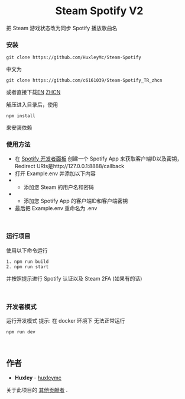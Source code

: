 <h1 align="center">Steam Spotify V2</h1>

<p>把 Steam 游戏状态改为同步 Spotify 播放歌曲名</p>

<!-- <img src="https://github.com/HuxleyMc/Steam-Spotify/blob/master/screenshot.PNG" width="300px"> -->

### 安装

`git clone https://github.com/HuxleyMc/Steam-Spotify`

中文为  

`git clone https://github.com/c6161039/Steam-Spotify_TR_zhcn`

或者直接下载[EN](https://github.com/HuxleyMc/Steam-Spotify/archive/master.zip)  [ZHCN](https://github.com/c6161039/Steam-Spotify_TR_zhcn/archive/master.zip)

解压进入目录后，使用 
```
npm install 
```
来安装依赖

### 使用方法

- 在 [Spotify 开发者面板](https://developer.spotify.com/dashboard/) 创建一个 Spotify App 来获取客户端ID以及密钥，Redirect URIs是http://127.0.0.1:8888/callback
- 打开 Example.env 并添加以下内容
- - 添加您 Steam 的用户名和密码
- - 添加您 Spotify App 的客户端ID和客户端密钥
- 最后把 Example.env 重命名为 .env

<br/>

### 运行项目

使用以下命令运行

```
1. npm run build
2. npm run start
```
并按照提示进行 Spotify 认证以及 Steam 2FA (如果有的话)

<br/>

### 开发者模式

运行开发模式
提示: 在 docker 环境下 无法正常运行

```
npm run dev
```

<br/>

## 作者

- **Huxley** - [huxleymc](https://github.com/huxleymc)

关于此项目的 [其他贡献者](https://github.com/HuxleyMc/Steam-Spotify/contributors) .
